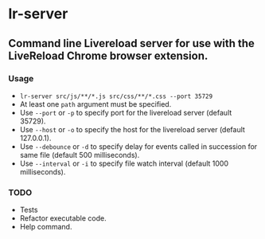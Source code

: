 # lr-server

## Command line Livereload server for use with the LiveReload Chrome browser extension.

### Usage

* `lr-server src/js/**/*.js src/css/**/*.css --port 35729`
* At least one `path` argument must be specified.
* Use `--port` or `-p` to specify port for the livereload server (default 35729).
* Use `--host` or `-o` to specify the host for the livereload server (default 127.0.0.1).
* Use `--debounce` or `-d` to specify delay for events called in succession for same file (default 500 milliseconds).
* Use `--interval` or `-i` to specify file watch interval (default 1000 milliseconds).

### TODO

* Tests
* Refactor executable code.
* Help command.
